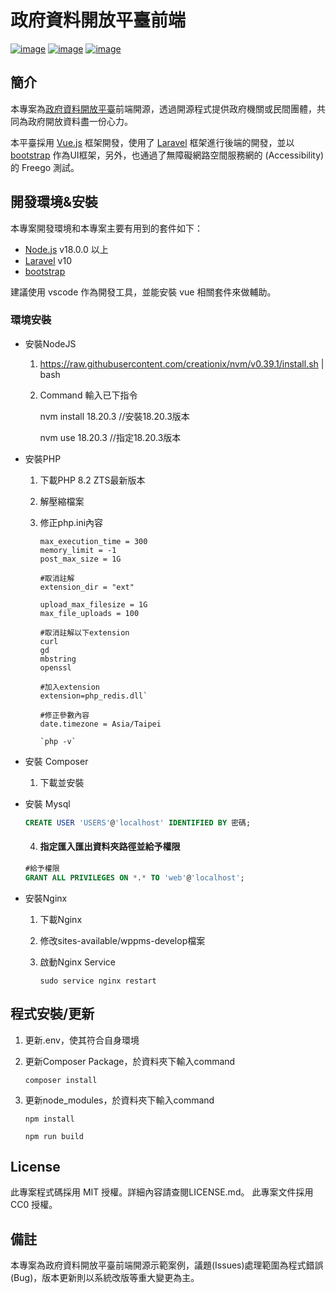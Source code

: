# 政府資料開放平臺前端

[![image](https://img.shields.io/github/license/Naereen/StrapDown.js.svg)](https://opensource.org/licenses/MIT) [![image](https://img.shields.io/badge/node.js-v18.x-green.svg)](https://nodejs.org/en) [![image](https://img.shields.io/badge/Vue-3.x-green.svg)](https://vuejs.org/) 

## 簡介

本專案為[政府資料開放平臺](https://data.gov.tw)前端開源，透過開源程式提供政府機關或民間團體，共同為政府開放資料盡一份心力。

本平臺採用 [Vue.js](https://vuejs.org/) 框架開發，使用了 [Laravel](https://laravel.com/) 框架進行後端的開發，並以 [bootstrap](https://getbootstrap.com/) 作為UI框架，另外，也通過了無障礙網路空間服務網的 (Accessibility) 的 Freego 測試。

## 開發環境&安裝

本專案開發環境和本專案主要有用到的套件如下：

- [Node.js](https://nodejs.org/en/) v18.0.0 以上
- [Laravel](https://laravel.com/) v10
- [bootstrap](https://getbootstrap.com/)

建議使用 vscode 作為開發工具，並能安裝 vue 相關套件來做輔助。

### 環境安裝

-  安裝NodeJS

    1. https://raw.githubusercontent.com/creationix/nvm/v0.39.1/install.sh | bash

    1. Command 輸入已下指令
        
        nvm install 18.20.3 //安裝18.20.3版本
       
        nvm use 18.20.3 //指定18.20.3版本

-  安裝PHP
    
    1. 下載PHP 8.2 ZTS最新版本
    
    1. 解壓縮檔案

    1. 修正php.ini內容

        ```properties
        max_execution_time = 300
        memory_limit = -1
        post_max_size = 1G

        #取消註解
        extension_dir = "ext"

        upload_max_filesize = 1G
        max_file_uploads = 100

        #取消註解以下extension
        curl
        gd
        mbstring
        openssl

        #加入extension
        extension=php_redis.dll`

        #修正參數內容
        date.timezone = Asia/Taipei

        `php -v`

-  安裝 Composer

    1. 下載並安裝

-  安裝 Mysql


    ``` sql
    CREATE USER 'USERS'@'localhost' IDENTIFIED BY 密碼;
    ```
    4. #### 指定匯入匯出資料夾路徑並給予權限
    ``` sql
    #給予權限
    GRANT ALL PRIVILEGES ON *.* TO 'web'@'localhost';
    ```

- 安裝Nginx

    1. 下載Nginx

    1. 修改sites-available/wppms-develop檔案      
        
    1. 啟動Nginx Service

        `sudo service nginx restart`

## 程式安裝/更新
1. 更新.env，使其符合自身環境
1. 更新Composer Package，於資料夾下輸入command

    `composer install`

1. 更新node_modules，於資料夾下輸入command

    `npm install`

    `npm run build`


## License

此專案程式碼採用 MIT 授權。詳細內容請查閱LICENSE.md。 此專案文件採用 CC0 授權。

## 備註

本專案為政府資料開放平臺前端開源示範案例，議題(Issues)處理範圍為程式錯誤(Bug)，版本更新則以系統改版等重大變更為主。
